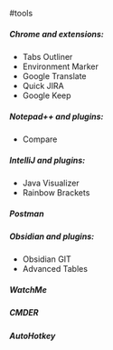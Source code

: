 #tools 

##### Chrome and extensions:
- Tabs Outliner
- Environment Marker
- Google Translate
- Quick JIRA
- Google Keep

##### Notepad++ and plugins:
- Compare

##### IntelliJ and plugins:
- Java Visualizer
- Rainbow Brackets

##### Postman

##### Obsidian and plugins:
- Obsidian GIT
- Advanced Tables

##### WatchMe

##### CMDER

##### AutoHotkey